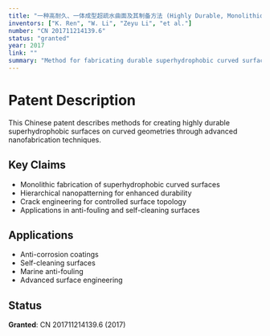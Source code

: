 ```yaml
---
title: "一种高耐久、一体成型超疏水曲面及其制备方法 (Highly Durable, Monolithically Fabricated Superhydrophobic Curved Surface and Preparation Method)"
inventors: ["K. Ren", "W. Li", "Zeyu Li", "et al."]
number: "CN 201711214139.6"
status: "granted"
year: 2017
link: ""
summary: "Method for fabricating durable superhydrophobic curved surfaces through hierarchical nanopatterning and controlled crack engineering."
---
```


# Patent Description

This Chinese patent describes methods for creating highly durable superhydrophobic surfaces on curved geometries through advanced nanofabrication techniques.

## Key Claims

- Monolithic fabrication of superhydrophobic curved surfaces
- Hierarchical nanopatterning for enhanced durability
- Crack engineering for controlled surface topology
- Applications in anti-fouling and self-cleaning surfaces

## Applications

- Anti-corrosion coatings
- Self-cleaning surfaces
- Marine anti-fouling
- Advanced surface engineering

## Status

**Granted**: CN 201711214139.6 (2017)
